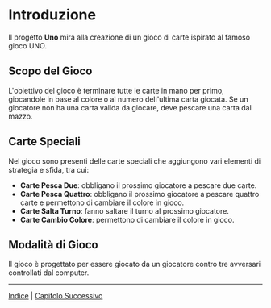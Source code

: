 # Introduzione

Il progetto **Uno** mira alla creazione di un gioco di carte ispirato al famoso gioco UNO.

## Scopo del Gioco

L'obiettivo del gioco è terminare tutte le carte in mano per primo, giocandole in base al colore o al numero dell'ultima carta giocata.
Se un giocatore non ha una carta valida da giocare, deve pescare una carta dal mazzo.

## Carte Speciali

Nel gioco sono presenti delle carte speciali che aggiungono vari elementi di strategia e sfida, tra cui:

- **Carte Pesca Due**: obbligano il prossimo giocatore a pescare due carte.
- **Carte Pesca Quattro**: obbligano il prossimo giocatore a pescare quattro carte e permettono di cambiare il colore in gioco.
- **Carte Salta Turno**: fanno saltare il turno al prossimo giocatore.
- **Carte Cambio Colore**: permettono di cambiare il colore in gioco.

## Modalità di Gioco

Il gioco è progettato per essere giocato da un giocatore contro tre avversari controllati dal computer.

---

[Indice](../index.md) | [Capitolo Successivo](./prossimo.md)
